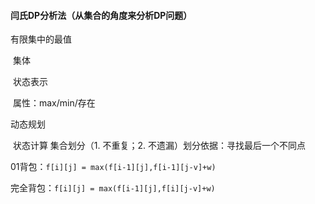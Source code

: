 #### 闫氏DP分析法（从集合的角度来分析DP问题）

有限集中的最值





​								集体

​				状态表示

​									属性：max/min/存在

动态规划

​				状态计算		集合划分（1. 不重复；2. 不遗漏）划分依据：寻找最后一个不同点



01背包：```f[i][j] = max(f[i-1][j],f[i-1][j-v]+w)```

完全背包：```f[i][j] = max(f[i-1][j],f[i][j-v]+w)```